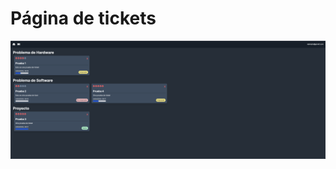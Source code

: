 # Página de tickets

<div align="center">
<img src="/public/Pagina.png" alt="Visualización de la página web de tickets">
</a>
<p></p>
</div>
